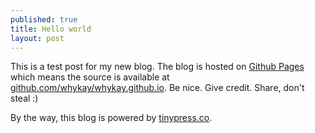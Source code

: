 ```yaml
---
published: true
title: Hello world
layout: post
---
```

This is a test post for my new blog. The blog is hosted on [Github Pages](http://pages.github.com/) which means the source is available at [github.com/whykay/whykay.github.io](http://github.com/whykay/whykay.github.io). Be nice. Give credit. Share, don't steal :)

By the way, this blog is powered by [tinypress.co](https://tinypress.co).